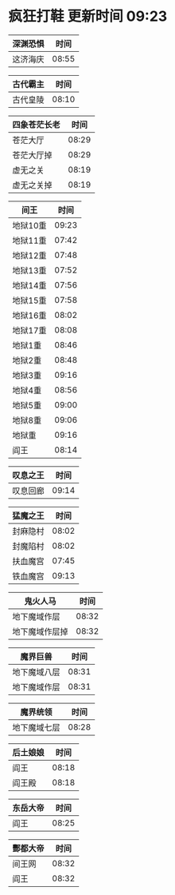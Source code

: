 # 疯狂打鞋 更新时间 09:23

| 深渊恐惧   | 时间    |
|--------|-------|
| 这济海庆 | 08:55 |

| 古代霸主   | 时间    |
|--------|-------|
| 古代皇陵 | 08:10 |

| 四象苍茫长老   | 时间    |
|--------|-------|
| 苍茫大厅 | 08:29 |
| 苍茫大厅掉 | 08:29 |
| 虚无之关 | 08:19 |
| 虚无之关掉 | 08:19 |

| 间王   | 时间    |
|--------|-------|
| 地狱10重 | 09:23 |
| 地狱11重 | 07:42 |
| 地狱12重 | 07:48 |
| 地狱13重 | 07:52 |
| 地狱14重 | 07:56 |
| 地狱15重 | 07:58 |
| 地狱16重 | 08:02 |
| 地狱17重 | 08:08 |
| 地狱1重 | 08:46 |
| 地狱2重 | 08:48 |
| 地狱3重 | 09:16 |
| 地狱4重 | 08:56 |
| 地狱5重 | 09:00 |
| 地狱8重 | 09:06 |
| 地狱重 | 09:16 |
| 阎王 | 08:14 |

| 叹息之王   | 时间    |
|--------|-------|
| 叹息回廊 | 09:14 |

| 猛魔之王   | 时间    |
|--------|-------|
| 封麻隐村 | 08:02 |
| 封魔陷村 | 08:02 |
| 扶血魔宫 | 07:45 |
| 铁血魔宫 | 09:13 |

| 鬼火人马   | 时间    |
|--------|-------|
| 地下魔域作层 | 08:32 |
| 地下魔域作层掉 | 08:32 |

| 魔界巨兽   | 时间    |
|--------|-------|
| 地下魔域八层 | 08:31 |
| 地下魔域作层 | 08:31 |

| 魔界统领   | 时间    |
|--------|-------|
| 地下魔域七层 | 08:28 |

| 后土娘娘   | 时间    |
|--------|-------|
| 阎王 | 08:18 |
| 阎王殿 | 08:18 |

| 东岳大帝   | 时间    |
|--------|-------|
| 阎王 | 08:25 |

| 酆都大帝   | 时间    |
|--------|-------|
| 间王网 | 08:32 |
| 阎王 | 08:32 |